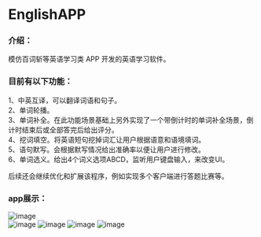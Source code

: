 # EnglishAPP
### 介绍：
模仿百词斩等英语学习类 APP 开发的英语学习软件。

### 目前有以下功能：  
1、中英互译，可以翻译词语和句子。  
2、单词轮播。  
3、单词补全。在此功能场景基础上另外实现了一个带倒计时的单词补全场景，倒计时结束后或全部答完后给出评分。  
4、挖词填空。将英语短句挖掉词汇让用户根据语意和语境填词。  
5、语句默写。会根据默写情况给出准确率以便让用户进行修改。  
6、单词选义。给出4个词义选项ABCD，监听用户键盘输入，来改变UI。  

后续还会继续优化和扩展该程序，例如实现多个客户端进行答题比赛等。

### app展示：
![image](https://user-images.githubusercontent.com/112806950/222958010-e3ac11bf-6c19-41ce-b569-9539ad20f4c2.png)  
![image](https://user-images.githubusercontent.com/112806950/222958159-a54ad0e9-1f28-4752-a729-ce5760bb25d6.png)
![image](https://user-images.githubusercontent.com/112806950/222958043-71583e66-bf70-4fd0-b962-54645e0aa1e3.png)
![image](https://user-images.githubusercontent.com/112806950/222958109-143ad62c-aada-4666-bd2b-bde6d5f5b77a.png)
![image](https://user-images.githubusercontent.com/112806950/222958134-889a5ff9-cbe9-4175-9f5f-5906ee2397ec.png)
